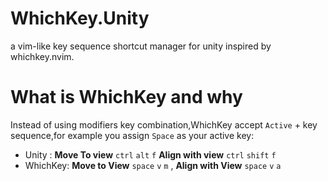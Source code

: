#  WhichKey.Unity
a vim-like key sequence shortcut manager for unity inspired by whichkey.nvim.
# What is WhichKey and why
Instead of using modifiers key combination,WhichKey accept ``Active`` + key sequence,for example you assign ``Space`` as your active key:
- Unity : **Move To view** ``ctrl`` ``alt`` ``f`` **Align with view** ``ctrl`` ``shift`` ``f``
- WhichKey: **Move to View** ``space`` ``v`` ``m``  , **Align with View** ``space`` ``v`` ``a``

